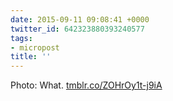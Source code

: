 ```yaml
---
date: 2015-09-11 09:08:41 +0000
twitter_id: 642323880393240577
tags:
- micropost
title: ''
---
```


Photo: What. [tmblr.co/ZOHrOy1t-j9iA](http://tmblr.co/ZOHrOy1t-j9iA)

